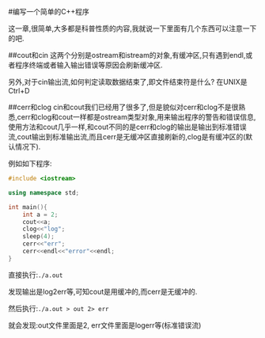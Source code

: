 #编写一个简单的C++程序

这一章,很简单,大多都是科普性质的内容,我就说一下里面有几个东西可以注意一下的吧.

##cout和cin
这两个分别是ostream和istream的对象,有缓冲区,只有遇到endl,或者程序终端或者输入输出错误等原因会刷新缓冲区.

另外,对于cin输出流,如何判定读取数据结束了,即文件结束符是什么? 在UNIX是Ctrl+D

##cerr和clog
cin和cout我们已经用了很多了,但是貌似对cerr和clog不是很熟悉,cerr和clog和cout一样都是ostream类型对象,用来输出程序的警告和错误信息,使用方法和cout几乎一样,和cout不同的是cerr和clog的输出是输出到标准错误流,cout输出到标准输出流,而且cerr是无缓冲区直接刷新的,clog是有缓冲区的(默认情况下).

例如如下程序:
```C++
#include <iostream>

using namespace std;

int main(){
	int a = 2;
	cout<<a;
	clog<<"log";
	sleep(4);
	cerr<<"err";
	cerr<<endl<<"error"<<endl;
}
```
直接执行:`./a.out`

发现输出是log2err等,可知cout是用缓冲的,而cerr是无缓冲的.

然后执行:`./a.out > out 2> err`

就会发现:out文件里面是2, err文件里面是logerr等(标准错误流)


